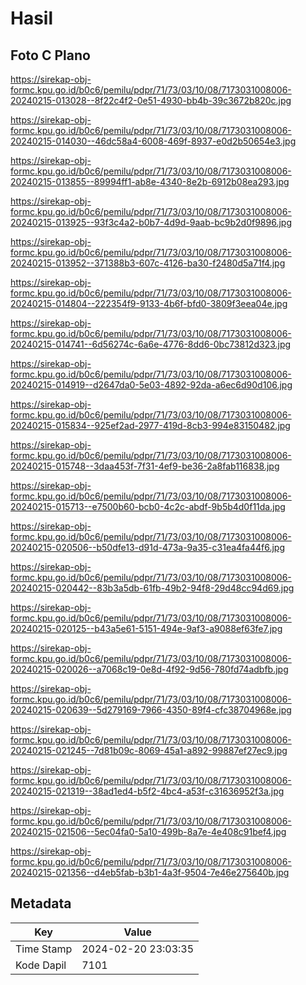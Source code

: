 # Hasil

## Foto C Plano

https://sirekap-obj-formc.kpu.go.id/b0c6/pemilu/pdpr/71/73/03/10/08/7173031008006-20240215-013028--8f22c4f2-0e51-4930-bb4b-39c3672b820c.jpg

https://sirekap-obj-formc.kpu.go.id/b0c6/pemilu/pdpr/71/73/03/10/08/7173031008006-20240215-014030--46dc58a4-6008-469f-8937-e0d2b50654e3.jpg

https://sirekap-obj-formc.kpu.go.id/b0c6/pemilu/pdpr/71/73/03/10/08/7173031008006-20240215-013855--89994ff1-ab8e-4340-8e2b-6912b08ea293.jpg

https://sirekap-obj-formc.kpu.go.id/b0c6/pemilu/pdpr/71/73/03/10/08/7173031008006-20240215-013925--93f3c4a2-b0b7-4d9d-9aab-bc9b2d0f9896.jpg

https://sirekap-obj-formc.kpu.go.id/b0c6/pemilu/pdpr/71/73/03/10/08/7173031008006-20240215-013952--371388b3-607c-4126-ba30-f2480d5a71f4.jpg

https://sirekap-obj-formc.kpu.go.id/b0c6/pemilu/pdpr/71/73/03/10/08/7173031008006-20240215-014804--222354f9-9133-4b6f-bfd0-3809f3eea04e.jpg

https://sirekap-obj-formc.kpu.go.id/b0c6/pemilu/pdpr/71/73/03/10/08/7173031008006-20240215-014741--6d56274c-6a6e-4776-8dd6-0bc73812d323.jpg

https://sirekap-obj-formc.kpu.go.id/b0c6/pemilu/pdpr/71/73/03/10/08/7173031008006-20240215-014919--d2647da0-5e03-4892-92da-a6ec6d90d106.jpg

https://sirekap-obj-formc.kpu.go.id/b0c6/pemilu/pdpr/71/73/03/10/08/7173031008006-20240215-015834--925ef2ad-2977-419d-8cb3-994e83150482.jpg

https://sirekap-obj-formc.kpu.go.id/b0c6/pemilu/pdpr/71/73/03/10/08/7173031008006-20240215-015748--3daa453f-7f31-4ef9-be36-2a8fab116838.jpg

https://sirekap-obj-formc.kpu.go.id/b0c6/pemilu/pdpr/71/73/03/10/08/7173031008006-20240215-015713--e7500b60-bcb0-4c2c-abdf-9b5b4d0f11da.jpg

https://sirekap-obj-formc.kpu.go.id/b0c6/pemilu/pdpr/71/73/03/10/08/7173031008006-20240215-020506--b50dfe13-d91d-473a-9a35-c31ea4fa44f6.jpg

https://sirekap-obj-formc.kpu.go.id/b0c6/pemilu/pdpr/71/73/03/10/08/7173031008006-20240215-020442--83b3a5db-61fb-49b2-94f8-29d48cc94d69.jpg

https://sirekap-obj-formc.kpu.go.id/b0c6/pemilu/pdpr/71/73/03/10/08/7173031008006-20240215-020125--b43a5e61-5151-494e-9af3-a9088ef63fe7.jpg

https://sirekap-obj-formc.kpu.go.id/b0c6/pemilu/pdpr/71/73/03/10/08/7173031008006-20240215-020026--a7068c19-0e8d-4f92-9d56-780fd74adbfb.jpg

https://sirekap-obj-formc.kpu.go.id/b0c6/pemilu/pdpr/71/73/03/10/08/7173031008006-20240215-020639--5d279169-7966-4350-89f4-cfc38704968e.jpg

https://sirekap-obj-formc.kpu.go.id/b0c6/pemilu/pdpr/71/73/03/10/08/7173031008006-20240215-021245--7d81b09c-8069-45a1-a892-99887ef27ec9.jpg

https://sirekap-obj-formc.kpu.go.id/b0c6/pemilu/pdpr/71/73/03/10/08/7173031008006-20240215-021319--38ad1ed4-b5f2-4bc4-a53f-c31636952f3a.jpg

https://sirekap-obj-formc.kpu.go.id/b0c6/pemilu/pdpr/71/73/03/10/08/7173031008006-20240215-021506--5ec04fa0-5a10-499b-8a7e-4e408c91bef4.jpg

https://sirekap-obj-formc.kpu.go.id/b0c6/pemilu/pdpr/71/73/03/10/08/7173031008006-20240215-021356--d4eb5fab-b3b1-4a3f-9504-7e46e275640b.jpg


## Metadata

| Key        | Value               |
| ---------- | ------------------- |
| Time Stamp | 2024-02-20 23:03:35 |
| Kode Dapil | 7101                |



